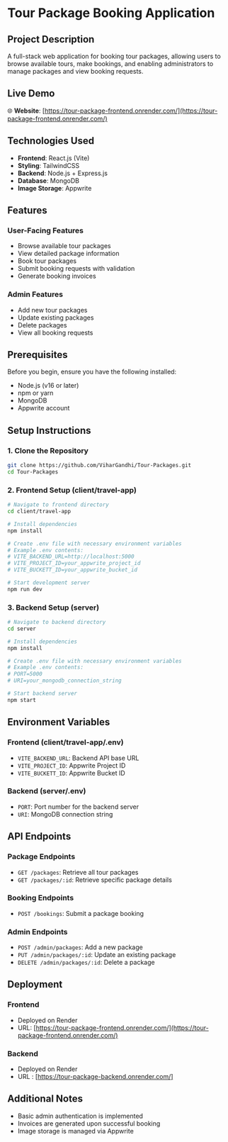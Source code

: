 # Tour Package Booking Application

## Project Description

A full-stack web application for booking tour packages, allowing users to browse available tours, make bookings, and enabling administrators to manage packages and view booking requests.

## Live Demo

🌐 **Website**: [https://tour-package-frontend.onrender.com/](https://tour-package-frontend.onrender.com/)

## Technologies Used

- **Frontend**: React.js (Vite)
- **Styling**: TailwindCSS
- **Backend**: Node.js + Express.js
- **Database**: MongoDB
- **Image Storage**: Appwrite

## Features

### User-Facing Features
- Browse available tour packages
- View detailed package information
- Book tour packages
- Submit booking requests with validation
- Generate booking invoices

### Admin Features
- Add new tour packages
- Update existing packages
- Delete packages
- View all booking requests

## Prerequisites

Before you begin, ensure you have the following installed:
- Node.js (v16 or later)
- npm or yarn
- MongoDB
- Appwrite account

## Setup Instructions

### 1. Clone the Repository

```bash
git clone https://github.com/ViharGandhi/Tour-Packages.git
cd Tour-Packages
```

### 2. Frontend Setup (client/travel-app)

```bash
# Navigate to frontend directory
cd client/travel-app

# Install dependencies
npm install

# Create .env file with necessary environment variables
# Example .env contents:
# VITE_BACKEND_URL=http://localhost:5000
# VITE_PROJECT_ID=your_appwrite_project_id
# VITE_BUCKETT_ID=your_appwrite_bucket_id

# Start development server
npm run dev
```

### 3. Backend Setup (server)

```bash
# Navigate to backend directory
cd server

# Install dependencies
npm install

# Create .env file with necessary environment variables
# Example .env contents:
# PORT=5000
# URI=your_mongodb_connection_string

# Start backend server
npm start
```

## Environment Variables

### Frontend (client/travel-app/.env)
- `VITE_BACKEND_URL`: Backend API base URL
- `VITE_PROJECT_ID`: Appwrite Project ID
- `VITE_BUCKETT_ID`: Appwrite Bucket ID

### Backend (server/.env)
- `PORT`: Port number for the backend server
- `URI`: MongoDB connection string

## API Endpoints

### Package Endpoints
- `GET /packages`: Retrieve all tour packages
- `GET /packages/:id`: Retrieve specific package details

### Booking Endpoints
- `POST /bookings`: Submit a package booking

### Admin Endpoints
- `POST /admin/packages`: Add a new package
- `PUT /admin/packages/:id`: Update an existing package
- `DELETE /admin/packages/:id`: Delete a package

## Deployment

### Frontend
- Deployed on Render
- URL: [https://tour-package-frontend.onrender.com/](https://tour-package-frontend.onrender.com/)

### Backend
- Deployed on Render
- URL : [https://tour-package-backend.onrender.com/]

## Additional Notes
- Basic admin authentication is implemented
- Invoices are generated upon successful booking
- Image storage is managed via Appwrite




```
